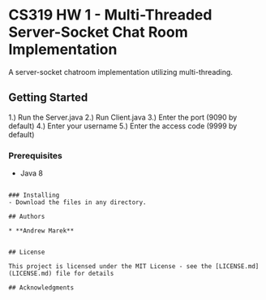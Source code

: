# CS319 HW 1 - Multi-Threaded Server-Socket Chat Room Implementation

A server-socket chatroom implementation utilizing multi-threading.

## Getting Started
1.) Run the Server.java
2.) Run Client.java
3.) Enter the port (9090 by default)
4.) Enter your username
5.) Enter the access code (9999 by default)

### Prerequisites

- Java 8
```

### Installing
- Download the files in any directory.

## Authors

* **Andrew Marek**


## License

This project is licensed under the MIT License - see the [LICENSE.md](LICENSE.md) file for details

## Acknowledgments
